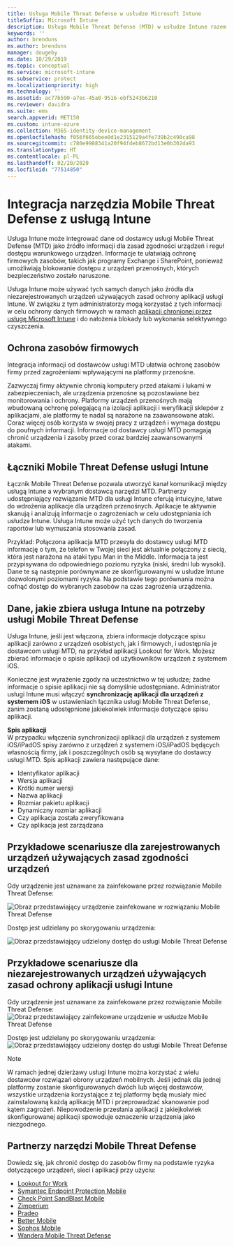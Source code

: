 ```yaml
---
title: Usługa Mobile Threat Defense w usłudze Microsoft Intune
titleSuffix: Microsoft Intune
description: Usługa Mobile Threat Defense (MTD) w usłudze Intune razem z partnerem usługi Mobile Threat Defense umożliwia ochronę dostępu do zasobów firmy na podstawie ryzyka dotyczącego urządzeń.
keywords: ''
author: brenduns
ms.author: brenduns
manager: dougeby
ms.date: 10/29/2019
ms.topic: conceptual
ms.service: microsoft-intune
ms.subservice: protect
ms.localizationpriority: high
ms.technology: ''
ms.assetid: ac77b590-a7ec-45a0-9516-ebf5243b6210
ms.reviewer: davidra
ms.suite: ems
search.appverid: MET150
ms.custom: intune-azure
ms.collection: M365-identity-device-management
ms.openlocfilehash: f056f665ebee0d1e2315129a4fe739b2c490ca98
ms.sourcegitcommit: c780e9988341a20f94fdeb8672bd13e0b302da93
ms.translationtype: HT
ms.contentlocale: pl-PL
ms.lasthandoff: 02/20/2020
ms.locfileid: "77514850"
---
```

# <a name="mobile-threat-defense-integration-with-intune"></a>Integracja narzędzia Mobile Threat Defense z usługą Intune

Usługa Intune może integrować dane od dostawcy usługi Mobile Threat Defense (MTD) jako źródło informacji dla zasad zgodności urządzeń i reguł dostępu warunkowego urządzeń. Informacje te ułatwiają ochronę firmowych zasobów, takich jak programy Exchange i SharePoint, ponieważ umożliwiają blokowanie dostępu z urządzeń przenośnych, których bezpieczeństwo zostało naruszone.

Usługa Intune może używać tych samych danych jako źródła dla niezarejestrowanych urządzeń używających zasad ochrony aplikacji usługi Intune. W związku z tym administratorzy mogą korzystać z tych informacji w celu ochrony danych firmowych w ramach [aplikacji chronionej przez usługę Microsoft Intune](~/apps/apps-supported-intune-apps.md) i do nałożenia blokady lub wykonania selektywnego czyszczenia.

## <a name="protect-corporate-resources"></a>Ochrona zasobów firmowych

Integracja informacji od dostawców usługi MTD ułatwia ochronę zasobów firmy przed zagrożeniami wpływającymi na platformy przenośne.  

Zazwyczaj firmy aktywnie chronią komputery przed atakami i lukami w zabezpieczeniach, ale urządzenia przenośne są pozostawiane bez monitorowania i ochrony. Platformy urządzeń przenośnych mają wbudowaną ochronę polegającą na izolacji aplikacji i weryfikacji sklepów z aplikacjami, ale platformy te nadal są narażone na zaawansowane ataki. Coraz więcej osób korzysta w swojej pracy z urządzeń i wymaga dostępu do poufnych informacji. Informacje od dostawcy usługi MTD pomagają chronić urządzenia i zasoby przed coraz bardziej zaawansowanymi atakami.

## <a name="intune-mobile-threat-defense-connectors"></a>Łączniki Mobile Threat Defense usługi Intune

Łącznik Mobile Threat Defense pozwala utworzyć kanał komunikacji między usługą Intune a wybranym dostawcą narzędzi MTD. Partnerzy udostępniający rozwiązanie MTD dla usługi Intune oferują intuicyjne, łatwe do wdrożenia aplikacje dla urządzeń przenośnych. Aplikacje te aktywnie skanują i analizują informacje o zagrożeniach w celu udostępniania ich usłudze Intune. Usługa Intune może użyć tych danych do tworzenia raportów lub wymuszania stosowania zasad.

Przykład: Połączona aplikacja MTD przesyła do dostawcy usługi MTD informację o tym, że telefon w Twojej sieci jest aktualnie połączony z siecią, która jest narażona na ataki typu Man in the Middle. Informacja ta jest przypisywana do odpowiedniego poziomu ryzyka (niski, średni lub wysoki). Dane te są następnie porównywane ze skonfigurowanymi w usłudze Intune dozwolonymi poziomami ryzyka. Na podstawie tego porównania można cofnąć dostęp do wybranych zasobów na czas zagrożenia urządzenia.

## <a name="data-that-intune-collects-for-mobile-threat-defense"></a>Dane, jakie zbiera usługa Intune na potrzeby usługi Mobile Threat Defense

Usługa Intune, jeśli jest włączona, zbiera informacje dotyczące spisu aplikacji zarówno z urządzeń osobistych, jak i firmowych, i udostępnia je dostawcom usługi MTD, na przykład aplikacji Lookout for Work. Możesz zbierać informacje o spisie aplikacji od użytkowników urządzeń z systemem iOS.

Konieczne jest wyrażenie zgody na uczestnictwo w tej usłudze; żadne informacje o spisie aplikacji nie są domyślnie udostępniane. Administrator usługi Intune musi włączyć **synchronizację aplikacji dla urządzeń z systemem iOS** w ustawieniach łącznika usługi Mobile Threat Defense, zanim zostaną udostępnione jakiekolwiek informacje dotyczące spisu aplikacji.

**Spis aplikacji**  
W przypadku włączenia synchronizacji aplikacji dla urządzeń z systemem iOS/iPadOS spisy zarówno z urządzeń z systemem iOS/iPadOS będących własnością firmy, jak i poszczególnych osób są wysyłane do dostawcy usługi MTD. Spis aplikacji zawiera następujące dane:

- Identyfikator aplikacji
- Wersja aplikacji
- Krótki numer wersji
- Nazwa aplikacji
- Rozmiar pakietu aplikacji
- Dynamiczny rozmiar aplikacji
- Czy aplikacja została zweryfikowana
- Czy aplikacja jest zarządzana

## <a name="sample-scenarios-for-enrolled-devices-using-device-compliance-policies"></a>Przykładowe scenariusze dla zarejestrowanych urządzeń używających zasad zgodności urządzeń

Gdy urządzenie jest uznawane za zainfekowane przez rozwiązanie Mobile Threat Defense:

![Obraz przedstawiający urządzenie zainfekowane w rozwiązaniu Mobile Threat Defense](./media/mobile-threat-defense/MTD-image-1.png)

Dostęp jest udzielany po skorygowaniu urządzenia:

![Obraz przedstawiający udzielony dostęp do usługi Mobile Threat Defense](./media/mobile-threat-defense/MTD-image-2.png)

## <a name="sample-scenarios-for-unenrolled-devices-using-intune-app-protection-policies"></a>Przykładowe scenariusze dla niezarejestrowanych urządzeń używających zasad ochrony aplikacji usługi Intune

Gdy urządzenie jest uznawane za zainfekowane przez rozwiązanie Mobile Threat Defense:<br>
![Obraz przedstawiający zainfekowane urządzenie w usłudze Mobile Threat Defense](./media/mobile-threat-defense/MTD-image-3.png)

Dostęp jest udzielany po skorygowaniu urządzenia:<br>
![Obraz przedstawiający udzielony dostęp do usługi Mobile Threat Defense](./media/mobile-threat-defense/MTD-image-4.png)

> [!NOTE]
> W ramach jednej dzierżawy usługi Intune można korzystać z wielu dostawców rozwiązań obrony urządzeń mobilnych. Jeśli jednak dla jednej platformy zostanie skonfigurowanych dwóch lub więcej dostawców, wszystkie urządzenia korzystające z tej platformy będą musiały mieć zainstalowaną każdą aplikację MTD i przeprowadzać skanowanie pod kątem zagrożeń. Niepowodzenie przesłania aplikacji z jakiejkolwiek skonfigurowanej aplikacji spowoduje oznaczenie urządzenia jako niezgodnego. 

## <a name="mobile-threat-defense-partners"></a>Partnerzy narzędzi Mobile Threat Defense

Dowiedz się, jak chronić dostęp do zasobów firmy na podstawie ryzyka dotyczącego urządzeń, sieci i aplikacji przy użyciu:

- [Lookout for Work](lookout-mobile-threat-defense-connector.md)
- [Symantec Endpoint Protection Mobile](skycure-mobile-threat-defense-connector.md)
- [Check Point SandBlast Mobile](checkpoint-sandblast-mobile-mobile-threat-defense-connector.md)
- [Zimperium](zimperium-mobile-threat-defense-connector.md)
- [Pradeo](pradeo-mobile-threat-defense-connector.md)
- [Better Mobile](better-mobile-threat-defense-connector.md)
- [Sophos Mobile](sophos-mtd-connector.md)
- [Wandera Mobile Threat Defense](wandera-mtd-connector.md)
